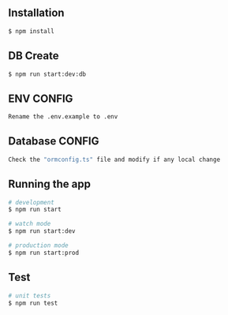 ## Installation

```bash
$ npm install

```

## DB Create

```bash
$ npm run start:dev:db
```

## ENV CONFIG

```bash
Rename the .env.example to .env
```

## Database CONFIG

```bash
Check the "ormconfig.ts" file and modify if any local change
```

## Running the app

```bash
# development
$ npm run start

# watch mode
$ npm run start:dev

# production mode
$ npm run start:prod
```

## Test

```bash
# unit tests
$ npm run test
```
